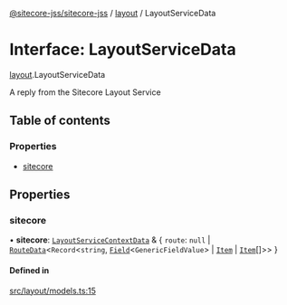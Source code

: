 [@sitecore-jss/sitecore-jss](../README.md) / [layout](../modules/layout.md) / LayoutServiceData

# Interface: LayoutServiceData

[layout](../modules/layout.md).LayoutServiceData

A reply from the Sitecore Layout Service

## Table of contents

### Properties

- [sitecore](layout.LayoutServiceData.md#sitecore)

## Properties

### sitecore

• **sitecore**: [`LayoutServiceContextData`](layout.LayoutServiceContextData.md) & \{ `route`: ``null`` \| [`RouteData`](layout.RouteData.md)\<`Record`\<`string`, [`Field`](layout.Field.md)\<`GenericFieldValue`\> \| [`Item`](layout.Item.md) \| [`Item`](layout.Item.md)[]\>\>  }

#### Defined in

[src/layout/models.ts:15](https://github.com/Sitecore/jss/blob/dd978d79b/packages/sitecore-jss/src/layout/models.ts#L15)
